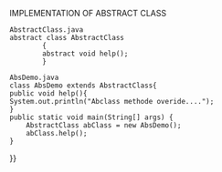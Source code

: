 

IMPLEMENTATION OF ABSTRACT CLASS

	AbstractClass.java
	abstract class AbstractClass
			{
			abstract void help();
			}

	AbsDemo.java
	class AbsDemo extends AbstractClass{
	public void help(){
	System.out.println("Abclass methode overide....");
	}
	public static void main(String[] args) {
		AbstractClass abClass = new AbsDemo();
		abClass.help();
	}
}}
